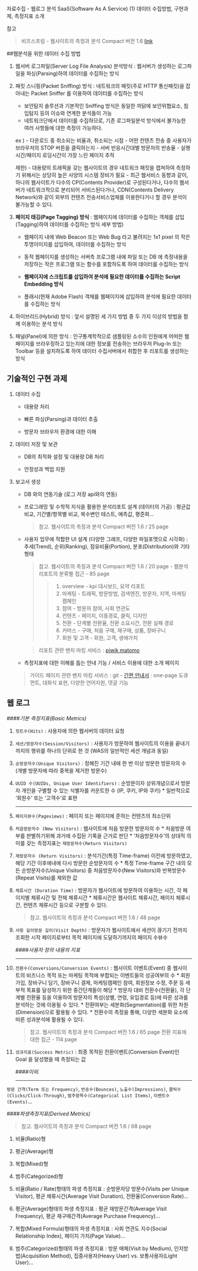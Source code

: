 자료수집 - 웹로그 분석 SaaS(Software As A Service) (1)
데이터 수집방법, 구현과제, 측정지표 소개

참고
>비즈스프링 - 웹사이트의 측정과 분석 Compact 버전 1.6 [link](http://blog.bizspring.co.kr/wp-content/uploads/2013/06/Book_1_%EC%9B%B9%EC%82%AC%EC%9D%B4%ED%8A%B8%EC%9D%98_%EC%B8%A1%EC%A0%95%EA%B3%BC_%EB%B6%84%EC%84%9DCompact_%EB%B2%84%EC%A0%84_1.6.pdf)

##웹분석을 위한 데이터 수집 방법
1. 웹서버 로그파일(Server Log File Analysis) 분석방식 
: 웹서버가 생성하는 로그파일을 파싱(Parsing)하여 데이터를 수집하는 방식

2. 패킷 스니핑(Packet Sniffing) 방식
: 네트워크의 패킷(주로 HTTP 통신패킷)을 잡아내는 Packet Sniffer 를 이용하여 데이터를
수집하는 방식
	- 보안탐지 솔루션과 기본적인 Sniffing 방식은 동일한 까닭에 보안위협요소, 침입탐지 등의
이슈와 연계한 분석들이 가능
	- 네트워크단에서 데이터를 수집하므로, 기존 로그파일분석 방식에서 불가능한 여러 사항들에
대한 측정이 가능하다.

    ex )
        - 다운로드 중 취소되는 비율과, 취소되는 시점
        - 어떤 컨텐츠 전송 중 사용자가 브라우저의 STOP 버튼을 클릭하는지
        - 서버 반응시간대별 방문자의 반송율
        - 실행시간/페이지 로딩시간이 가장 느린 페이지 추적

	제한)
        - 대용량의 트래픽을 갖는 웹사이트의 경우 네트워크 패킷을 캡쳐하여 측정하기 위해서는
상당히 높은 사양의 시스템 장비가 필요
		- 최근 웹서비스 동향과 같이, 하나의 웹사이트가 다수의 CP(Contents Provider)로 구성된다거나,
다수의 웹서버가 네트워크적으로 분리되어 서비스된다거나, CDN(Contents Delivery
Network)와 같이 외부의 컨텐츠 전송서비스업체를 이용한다거나 할 경우 분석이 불가능할 수
있다.

3. **페이지 태깅(Page Tagging) 방식**
: 웹페이지에 데이터를 수집하는 객체를 삽입(Tagging)하여 데이터를 수집하는 방식
	세부 방법)
    - 웹페이지 내에 Web Beacon 또는 Web Bug 라고 불려지는 1x1 pixel 의 작은
투명이미지를 삽입하여, 데이터를 수집하는 방식

	- 동적 웹페이지를 생성하는 서버측 프로그램 내에 파일 또는 DB 에 측정내용을 저장하는
작은 프로그램 또는 함수를 포함하도록 하여 데이터를 수집하는 방식

	- **웹페이지에 스크립트를 삽입하여 분석에 필요한 데이터를 수집하는 Script Embedding
방식**
	
    - 플래시(현재 Adobe Flash) 객체를 웹페이지에 삽입하여 분석에 필요한 데이터를
수집하는 방식

4. 하이브리드(Hybrid) 방식
: 앞서 설명된 세 가지 방법 중 두 가지 이상의 방법을 함께 이용하는 분석 방식

5. 패널(Panel)에 의한 방식
: 인구통계학적으로 샘플링된 소수의 인원에게 어떠한 웹페이지를 브라우징하고 있는지에 대한
정보를 전송하는 브라우저 Plug-In 또는 Toolbar 등을 설치하도록 하여 데이터 수집서버에서
취합한 후 리포트를 생성하는 방식

## 기술적인 구현 과제
1. 데이터 수집
	- 대용량 처리
    
	- 빠른 파싱(Parsing)과 데이터 추출
    
	- 방문자 브라우저 환경에 대한 이해

2. 데이터 저장 및 보관
	- DB의 최적화 설정 및 대용량 DB 처리
    
	- 안정성과 백업 지원

3. 보고서 생성
	- DB 와의 연동기술 (로그 저장 api와의 연동)
    
	- 프로그래밍 및 수학적 지식을 활용한 분석리포트 설계 (데이터의 가공)
    	: 평균값 비교, 기간별/항목별 비교, 복수변인 테스트, 예측값, 평준화...
         >참고. 웹사이트의 측정과 분석 Compact 버전 1.6 / 25 page
			
	- 사용자 업무에 적합한 UI 설계 (다양한 그래프, 다양한 파일포맷으로 시각화)
		: 추세(Trend), 순위(Ranking), 점유비율(Portion), 분포(Distribution)와 기타형태
		>참고. 웹사이트의 측정과 분석 Compact 버전 1.6 / 20 page
		>	\- 웹분석 리포트의 분류별 접근 - 85 page
		>> 1) overview - kpi 대시보드, 요약 리포트
		>> 2) 마케팅 - 트래픽, 방문방법, 검색엔진, 방문자, 지역, 마케팅 캠페인
		>> 3) 참여 - 방문자 참여, 사회 연관도
		>> 4) 컨텐츠 - 페이지, 이동경로, 클릭, 디자인
		>> 5) 전환 - 단계별 전환율, 전환 소요시간, 전환 실패 경로
		>> 6) 커머스 - 구매, 처음 구매, 재구매, 상품, 장바구니
		>> 7) 회원 및 고객 - 회원, 고객, 생애가치
		
		> 리포트 관련 밴치 마킹 서비스 : [piwik matomo](https://demo.matomo.org/index.php?module=CoreHome&action=index&idSite=3&period=day&date=yesterday#?idSite=3&period=day&date=yesterday&category=Dashboard_Dashboard&subcategory=1)
	- 측정지표에 대한 이해를 돕는 안내 기능 / 서비스 이용에 대한 소개 페이지
	> 가이드 페이지 관련 밴치 마킹 서비스 : git - [간편 안내서](https://rogerdudler.github.io/git-guide/index.ko.html)
		: one-page 도큐먼트, 대화식 표현, 다양한 언어지원, 댓글 기능
			

## 웹 로그
####*기본 측정지표(Basic Metrics)*
1. `힛트수(Hits)`
: 사용자에 의한 웹서버의 데이터 요청

2. `세션/방문자수(Session/Visitors)`
: 사용자가 방문하여 웹사이트의 이용을 끝내기까지의 행위를 하나의 단위로 한 것 (WAS의 일반적인 세션 개념과 동일)

3. `순방문자수(Unique Visitors)`
: 정해진 기간 내에 한 번 이상 방문한 방문자의 수 (개별 방문자에 따라 중복을 제거한 방문수)

4. `UUID 수(UUIDs, Unique User Identifiers)`
: 순방문이자 상위개념으로서 방문자 개인을 구별할 수 있는 식별자를 카운트한 수 (IP, 쿠키, IP와 쿠키)
\* 일반적으로 ‘회원수’ 또는 ‘고객수’로 표현

	<hr/>
5. `페이지뷰수(Pageviews)`
: 페이지 또는 페이지에 준하는 컨텐츠의 최소단위

6. `처음방문자수 (New Visitors)`
: 웹사이트에 처음 방문한 방문자의 수
\* 처음방문 여부를 판별하기위해 과거에 수집된 기록을 근거로 판단
\* ‘처음방문자수’의 상대적 의미를 갖는 측정지표는 `재방문자수(Return Visitors)`

7. `재방문자수 (Return Visitors)`
: 분석기간(특정 Time-frame) 이전에 방문하였고, 해당 기간 이후에내에 다시 방문한
순방문자의 수
\* 특정 Time-frame 구간 내의 모든 순방문자수(Unique Visitors) 중 처음방문자수(New Visitors)와 반복방문수(Repeat Visits)를 제외한 값

8. `체류시간 (Duration Time)`
: 방문자가 웹사이트에 방문하여 이용하는 시간, 각 페이지별 체류시간 및 전체 체류시간
\* 체류시간은 웹사이트 체류시간, 페이지 체류시간, 컨텐츠 체류시간 등으로 구분할 수
있다.
	>참고. 웹사이트의 측정과 분석 Compact 버전 1.6 / 48 page

9. `서핑 길이방문 깊이(Visit Depth)`
: 방문자가 웹사이트에서 세션이 끊기기 전까지 조회한 시작 페이지로부터 목적 페이지에 도달하기까지의 페이지 수뷰수

	####*사용자 정의 내용의 지표*
    <hr/>
10. `전환수(Conversions/Conversion Events)`
: 웹사이트 이벤트(Event) 중 웹사이트의 비즈니스 목적 또는 마케팅 목적에 부합되는 이벤트들의 성공여부의 수
\* 회원가입, 장바구니 담기, 장바구니 결제, 마케팅캠페인 참여, 회원정보 수정, 주문 등 세부적 목표를 달성하기 위한 중간단계들이 해당
\* 방문자 대비 전환수(전환율), 각 단계별 전환율 등을 이용하여 방문자의 특성(성별, 연령, 유입경로 등)에 따른 성과를 분석하는 것에 이용될 수 있다.
\* 전환여부는 세분화(Segmentation)를 위한 차원(Dimension)으로 활용될 수 있다.
\* 전환수의 측정을 통해, 다양한 세분화 요소에 따른 성과분석에 활용될 수 있다.
	>참고. 웹사이트의 측정과 분석 Compact 버전 1.6 / 65 page
	>전환 지표에 대한 접근 - 114 page

11. `성과지표(Success Metric)`
: 최종 목적된 전환이벤트(Conversion Event)인 Goal 을 달성했을 때 측정되는 값

	####*이외.*
	<hr/>
 `방문 간격(Term 또는 Frequency)`, `반송수(Bounces)`, `노출수(Impressions)`, `클릭수(Clicks/Click-Through)`, `범주항목수(Categorical List Items)`, `이벤트수(Events)`...


####*파생측정지표(Derived Metrics)*
>참고. 웹사이트의 측정과 분석 Compact 버전 1.6 / 68 page 
1. 비율(Ratio)형
2. 평균(Average)형
3. 복합(Mixed)형
4. 범주(Categorized)형

1. 비율(Ratio / Rate)형태의 파생 측정지표
: 순방문자당 방문수(Visits per Unique Visitor), 평균 체류시간(Average Visit Duration), 전환율(Conversion Rate)...

2. 평균(Average)형태의 파생 측정지표
: 평균 재방문간격(Average Visit Frequency), 평균 재구매간격(Average Purchase Frequency)...

3. 복합(Mixed Formula)형태의 파생 측정지표
: 사회 연관도 지수(Social Relationship Index), 페이지 가치(Page Value)...

4. 범주(Categorized)형태의 파생 측정지표
: 방문 매체(Visit by Medium), 인지방법(Acquisition Method), 집중사용자(Heavy User) vs. 보통사용자(Light User)...

